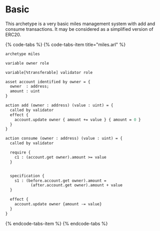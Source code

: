 # Basic

This archetype is a very basic miles management system with add and consume transactions. It may be considered as a simplified version of ERC20.

{% code-tabs %}
{% code-tabs-item title="miles.arl" %}
```ocaml
archetype miles

variable owner role

variable[%transferable] validator role

asset account identified by owner = {
  owner  : address;
  amount : uint
}

action add (owner : address) (value : uint) = {
  called by validator
  effect {
    account.update owner { amount += value } { amount = 0 }
  }
}

action consume (owner : address) (value : uint) = {
  called by validator

  require {
    c1 : (account.get owner).amount >= value
  }


  specification {
    s1 : (before.account.get owner).amount =
           (after.account.get owner).amount + value
  }

  effect {
    account.update owner {amount -= value}
  }
}

```
{% endcode-tabs-item %}
{% endcode-tabs %}

